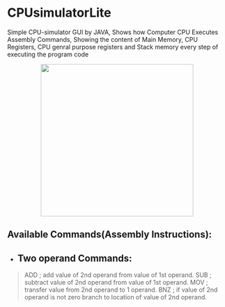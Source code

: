 # CPUsimulatorLite

Simple CPU-simulator GUI by JAVA, Shows how Computer CPU Executes Assembly Commands, Showing the content of Main Memory, CPU Registers, CPU genral purpose registers and Stack memory every step of executing the program code

<p align="center">
<img src="https://github.com/HaniMohamed/CPUsimulatorLite-JAVA/blob/master/Screenshot%20from%202017-12-18%2009-37-05.png?raw=true" height="350"/>
</p>

## Available Commands(Assembly Instructions):
- ## Two operand Commands:
> ADD	; add value of 2nd operand from value of 1st operand.
SUB	; subtract value of 2nd operand from value of 1st operand.
MOV	; transfer value from 2nd operand to 1 operand.
BNZ	; if value of 2nd operand is not zero branch to location of value of 2nd operand.


